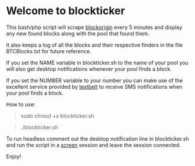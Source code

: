 # Welcome to blockticker


This bash/php script will scrape [blockorigin](http://blockorigin.pfoe.be) every 5 minutes and display any new found blocks along with the pool that found them.

It also keeps a log of all the blocks and their respective finders in the file BTCBlocks.txt for future reference.

If you set the NAME variable in blockticker.sh to the name of your pool you will also get desktop notifications whenever your pool finds a block.

If you set the NUMBER variable to your number you can make use of the excellent service provided by [textbelt](http://textbelt.com) to receive SMS notifications when your pool finds a block. 


How to use:

>sudo chmod +x blockticker.sh

>./blockticker.sh


To run headless comment out the desktop notification line in blockticker.sh and run the script in a [screen](http://en.wikipedia.org/wiki/GNU_Screen) session and leave the session connected.



Enjoy!